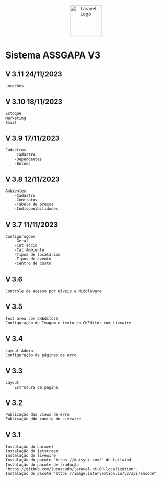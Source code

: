 <p align="center">
<a href="https://github.com/osvaldolaini" target="_blank">
<img src="https://avatars.githubusercontent.com/u/75580327?s=64&v=4" width="100" alt="Laravel Logo">
</a>
</p>

# Sistema ASSGAPA V3

## V 3.11 24/11/2023
    Locações

## V 3.10 18/11/2023
    Estoque
    Marketing
    Email
        
## V 3.9 17/11/2023
    Cadastros
        -Cadastro
        -Dependentes
        -Botões

## V 3.8 12/11/2023
    Ambientes
        -Cadastro
        -Contratos
        -Tabela de preços
        -Indisponibilidades
        
## V 3.7 11/11/2023
    Configurações
        -Geral
        -Cat sócio
        -Cat Ambiente
        -Tipos de locatários
        -Tipos de evento
        -Centro de custo
## V 3.6
    Controle de acesso por níveis e Middleware
## V 3.5 
    Text area com CKEditor5
    Configuração de Imagem e texto do CKEditor com Livewire
## V 3.4 
    Layout Admin
    Configuração da páginas de erro

## V 3.3
    Layout
        Estrutura da página

## V 3.2
    Publicação das views de erro
    Publicação ddo config do Livewire

## V 3.1
    Instalação do Laravel
    Instalação do jetstream
    Instalação do livewire
    Instalação do pacote "https://daisyui.com/" de tailwind
    Instalação do pacote de tradução "https://github.com/lucascudo/laravel-pt-BR-localization"
    Instalação do pacote "https://image.intervention.io/v2/api/encode"

